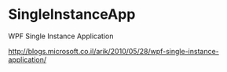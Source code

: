 # SingleInstanceApp
WPF Single Instance Application


http://blogs.microsoft.co.il/arik/2010/05/28/wpf-single-instance-application/